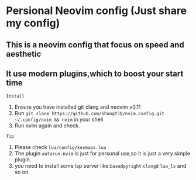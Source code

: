 # Persional Neovim config (Just share my config)
## This is a neovim config that focus on speed and aesthetic
## It use modern plugins,which to boost your start time

`Install`
1. Ensure you have installed git clang and neovim v0.11
2. Run `git clone https://github.com/ShangYJQ/nvim.config.git ~/.config/nvim && nvim` in your shell
3. Run nvim again and check.

`Tip`
1. Please check `lua/config/keymaps.lua`
2. The plugin `autorun.nvim` is just for personal use,so it is just a very simple plugin.
3. you need to install some lsp server like:`basedpyright` `clangd` `lua_ls` and so on.

